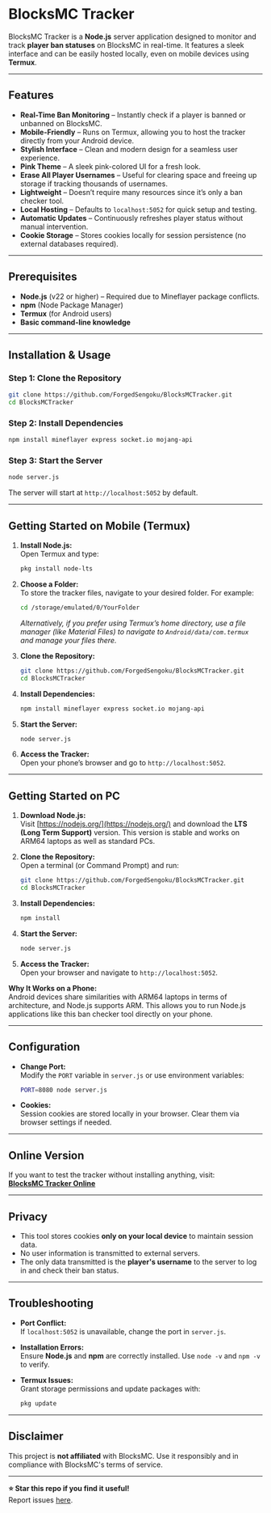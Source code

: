 
# BlocksMC Tracker  

BlocksMC Tracker is a **Node.js** server application designed to monitor and track **player ban statuses** on BlocksMC in real-time. It features a sleek interface and can be easily hosted locally, even on mobile devices using **Termux**.

---

## Features  

- **Real-Time Ban Monitoring** – Instantly check if a player is banned or unbanned on BlocksMC.  
- **Mobile-Friendly** – Runs on Termux, allowing you to host the tracker directly from your Android device.  
- **Stylish Interface** – Clean and modern design for a seamless user experience.  
- **Pink Theme** – A sleek pink-colored UI for a fresh look.  
- **Erase All Player Usernames** – Useful for clearing space and freeing up storage if tracking thousands of usernames.  
- **Lightweight** – Doesn’t require many resources since it’s only a ban checker tool.  
- **Local Hosting** – Defaults to `localhost:5052` for quick setup and testing.  
- **Automatic Updates** – Continuously refreshes player status without manual intervention.  
- **Cookie Storage** – Stores cookies locally for session persistence (no external databases required).

---

## Prerequisites  

- **Node.js** (v22 or higher) – Required due to Mineflayer package conflicts.  
- **npm** (Node Package Manager)  
- **Termux** (for Android users)  
- **Basic command-line knowledge**

---

## Installation & Usage  

### Step 1: Clone the Repository  
```bash
git clone https://github.com/ForgedSengoku/BlocksMCTracker.git
cd BlocksMCTracker
```  

### Step 2: Install Dependencies  
```bash
npm install mineflayer express socket.io mojang-api
```  

### Step 3: Start the Server  
```bash
node server.js
```  
The server will start at `http://localhost:5052` by default.

---

## Getting Started on Mobile (Termux)  

1. **Install Node.js:**  
   Open Termux and type:  
   ```bash
   pkg install node-lts
   ```  

2. **Choose a Folder:**  
   To store the tracker files, navigate to your desired folder. For example:  
   ```bash
   cd /storage/emulated/0/YourFolder
   ```  
   *Alternatively, if you prefer using Termux’s home directory, use a file manager (like Material Files) to navigate to `Android/data/com.termux` and manage your files there.*

3. **Clone the Repository:**  
   ```bash
   git clone https://github.com/ForgedSengoku/BlocksMCTracker.git
   cd BlocksMCTracker
   ```  

4. **Install Dependencies:**  
   ```bash
   npm install mineflayer express socket.io mojang-api
   ```  

5. **Start the Server:**  
   ```bash
   node server.js
   ```  

6. **Access the Tracker:**  
   Open your phone’s browser and go to `http://localhost:5052`.

---

## Getting Started on PC  

1. **Download Node.js:**  
   Visit [https://nodejs.org/](https://nodejs.org/) and download the **LTS (Long Term Support)** version. This version is stable and works on ARM64 laptops as well as standard PCs.

2. **Clone the Repository:**  
   Open a terminal (or Command Prompt) and run:  
   ```bash
   git clone https://github.com/ForgedSengoku/BlocksMCTracker.git
   cd BlocksMCTracker
   ```  

3. **Install Dependencies:**  
   ```bash
   npm install
   ```  

4. **Start the Server:**  
   ```bash
   node server.js
   ```  

5. **Access the Tracker:**  
   Open your browser and navigate to `http://localhost:5052`.

**Why It Works on a Phone:**  
Android devices share similarities with ARM64 laptops in terms of architecture, and Node.js supports ARM. This allows you to run Node.js applications like this ban checker tool directly on your phone.

---

## Configuration  

- **Change Port:**  
  Modify the `PORT` variable in `server.js` or use environment variables:  
  ```bash
  PORT=8080 node server.js
  ```  

- **Cookies:**  
  Session cookies are stored locally in your browser. Clear them via browser settings if needed.

---

## Online Version  

If you want to test the tracker without installing anything, visit:  
[**BlocksMC Tracker Online**](https://blocksmctracker.onrender.com/)

---

## Privacy  

- This tool stores cookies **only on your local device** to maintain session data.  
- No user information is transmitted to external servers.  
- The only data transmitted is the **player's username** to the server to log in and check their ban status.

---

## Troubleshooting  

- **Port Conflict:**  
  If `localhost:5052` is unavailable, change the port in `server.js`.

- **Installation Errors:**  
  Ensure **Node.js** and **npm** are correctly installed. Use `node -v` and `npm -v` to verify.

- **Termux Issues:**  
  Grant storage permissions and update packages with:  
  ```bash
  pkg update
  ```

---

## Disclaimer  

This project is **not affiliated** with BlocksMC. Use it responsibly and in compliance with BlocksMC's terms of service.

---

**⭐ Star this repo if you find it useful!**  
Report issues [here](https://github.com/ForgedSengoku/BlocksMCTracker/issues).
```

